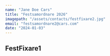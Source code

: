 ```yaml
---
name: "Jane Doe Cars"
title: "Festsamordnare 2026"
imagepath: "/assets/contacts/festfixare2.jpg"
email: "festsamordnare2@cars.com"
date: "2024-01-03"
---
```


## FestFixare1
